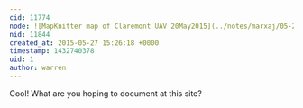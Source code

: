 ```yaml
---
cid: 11774
node: ![MapKnitter map of Claremont UAV 20May2015](../notes/marxaj/05-27-2015/mapknitter-map-of-claremont-uav-20may2015)
nid: 11844
created_at: 2015-05-27 15:26:18 +0000
timestamp: 1432740378
uid: 1
author: warren
---
```


Cool! What are you hoping to document at this site? 